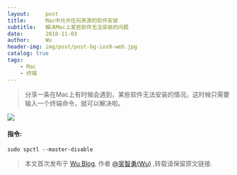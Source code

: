 ```yaml
---
layout:     post
title:      Mac中允许任何来源的软件安装
subtitle:   解决Mac上某些软件无法安装的问题
date:       2018-11-03
author:     Wu
header-img: img/post/post-bg-ios9-web.jpg
catalog: true
tags:
    - Mac
    - 终端
---
```


>分享一条在Mac上有时候会遇到，某些软件无法安装的情况。这时候只需要输入一个终端命令，就可以解决啦。

![](https://ws2.sinaimg.cn/large/006tNbRwly1fwublu4wzdj31140vun1q.jpg)

#### 指令:

    sudo spctl --master-disable
	
> 本文首次发布于 [Wu Blog](https://blog.wu06.com/), 作者 [@吴智勇(Wu)](https://github.com/yuexueyu) ,转载请保留原文链接.
	
